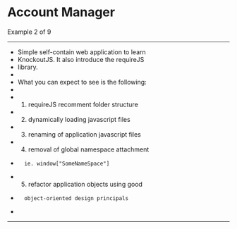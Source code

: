 Account Manager
==============	
Example 2 of 9

*****************************************************
*   Simple self-contain web application to learn 
*	KnockoutJS. It also introduce the requireJS 
*	library.
*
*	What you can expect to see is the following:
*
*	1) requireJS recomment folder structure
*	2) dynamically loading javascript files
*   3) renaming of application javascript files
*	4) removal of global namespace attachment 
*		ie. window["SomeNameSpace"]
*	5) refactor application objects using good 
*   	object-oriented design principals
*
*****************************************************    	
